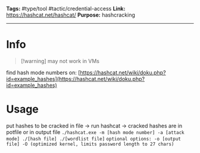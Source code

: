 **Tags:** #type/tool #tactic/credential-access
**Link:** https://hashcat.net/hashcat/
**Purpose:** hashcracking

---
# Info
> [!warning] may not work in VMs

find hash mode numbers on: [https://hashcat.net/wiki/doku.php?id=example_hashes](https://hashcat.net/wiki/doku.php?id=example_hashes)
# Usage
put hashes to be cracked in file → run hashcat → cracked hashes are in potfile or in output file
`./hashcat.exe -m [hash mode number] -a [attack mode] ./[hash file] ./[wordlist file]`
`optional options: -o [output file] -O (optimized kernel, limits password length to 27 chars)`
